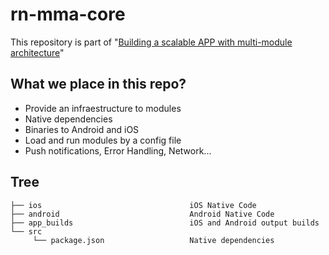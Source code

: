 # rn-mma-core

This repository is part of "[Building a scalable APP with multi-module architecture](https://github.com/G33N/rn-mma-app)"

## What we place in this repo?

* Provide an infraestructure to modules
* Native dependencies
* Binaries to Android and iOS
* Load and run modules by a config file
* Push notifications, Error Handling, Network...

## Tree

```
├── ios                                 iOS Native Code
├── android                             Android Native Code
├── app_builds                          iOS and Android output builds
└── src
     └── package.json                   Native dependencies
```
